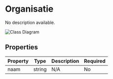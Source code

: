 # Organisatie

No description available.

![Class Diagram](https://github.com/CommonGateway/CustomerInteractionBundle/blob/main/docs/schema/klant.organisatie.svg)

## Properties

| Property | Type | Description | Required |
|----------|------|-------------|----------|
| naam | string | N/A | No |

